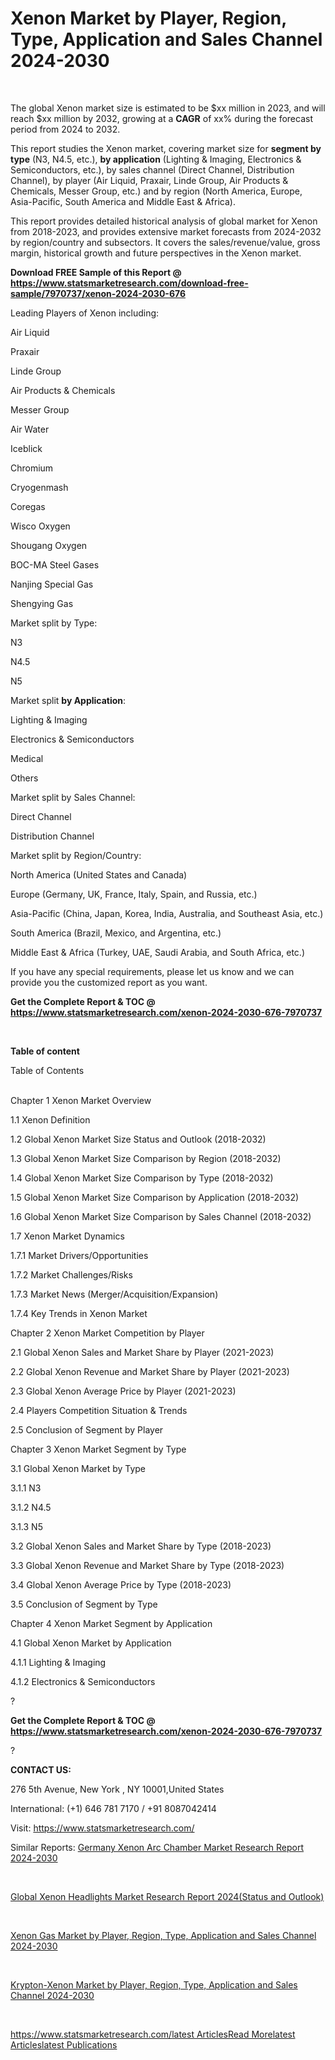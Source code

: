 <h1>Xenon Market by Player, Region, Type, Application and Sales Channel 2024-2030</h1><br/><p>The global Xenon market size is estimated to be $xx million in 2023, and will reach $xx million by 2032, growing at a <strong>CAGR</strong> of xx% during the forecast period from 2024 to 2032.</p>
 
 
 
 <p>This report studies the Xenon market, covering market size for <strong>segment by type</strong> (N3, N4.5, etc.), <strong>by application</strong> (Lighting & Imaging, Electronics & Semiconductors, etc.), by sales channel (Direct Channel, Distribution Channel), by player (Air Liquid, Praxair, Linde Group, Air Products & Chemicals, Messer Group, etc.) and by region (North America, Europe, Asia-Pacific, South America and Middle East & Africa).</p>
 
 
 
 <p>This report provides detailed historical analysis of global market for Xenon from 2018-2023, and provides extensive market forecasts from 2024-2032 by region/country and subsectors. It covers the sales/revenue/value, gross margin, historical growth and future perspectives in the Xenon market.</p>
 
 
 
 <p><strong>Download FREE Sample of this Report @ <a href="https://www.statsmarketresearch.com/download-free-sample/7970737/xenon-2024-2030-676">https://www.statsmarketresearch.com/download-free-sample/7970737/xenon-2024-2030-676</a></strong></p>
 
 
 
 <p>Leading Players of Xenon including:</p>
 
 
 
 <p>Air Liquid</p>
 
 
 
 <p>Praxair</p>
 
 
 
 <p>Linde Group</p>
 
 
 
 <p>Air Products & Chemicals</p>
 
 
 
 <p>Messer Group</p>
 
 
 
 <p>Air Water</p>
 
 
 
 <p>Iceblick</p>
 
 
 
 <p>Chromium</p>
 
 
 
 <p>Cryogenmash</p>
 
 
 
 <p>Coregas</p>
 
 
 
 <p>Wisco Oxygen</p>
 
 
 
 <p>Shougang Oxygen</p>
 
 
 
 <p>BOC-MA Steel Gases</p>
 
 
 
 <p>Nanjing Special Gas</p>
 
 
 
 <p>Shengying Gas</p>
 
 
 
 <p>Market split by Type:</p>
 
 
 
 <p>N3</p>
 
 
 
 <p>N4.5</p>
 
 
 
 <p>N5</p>
 
 
 
 <p>Market split <strong>by Application</strong>:</p>
 
 
 
 <p>Lighting & Imaging</p>
 
 
 
 <p>Electronics & Semiconductors</p>
 
 
 
 <p>Medical</p>
 
 
 
 <p>Others</p>
 
 
 
 <p>Market split by Sales Channel:</p>
 
 
 
 <p>Direct Channel</p>
 
 
 
 <p>Distribution Channel</p>
 
 
 
 <p>Market split by Region/Country:</p>
 
 
 
 <p>North America (United States and Canada)</p>
 
 
 
 <p>Europe (Germany, UK, France, Italy, Spain, and Russia, etc.)</p>
 
 
 
 <p>Asia-Pacific (China, Japan, Korea, India, Australia, and Southeast Asia, etc.)</p>
 
 
 
 <p>South America (Brazil, Mexico, and Argentina, etc.)</p>
 
 
 
 <p>Middle East & Africa (Turkey, UAE, Saudi Arabia, and South Africa, etc.)</p>
 
 
 
 <p>If you have any special requirements, please let us know and we can provide you the customized report as you want.</p>
 
 
 
 <div><b>Get the Complete Report & TOC @ <a href="https://www.statsmarketresearch.com/xenon-2024-2030-676-7970737">https://www.statsmarketresearch.com/xenon-2024-2030-676-7970737</a></b></div>
 
 
 
 <p><br />
 
 <b>Table of content</b></p>
 
 
 
 <p>Table of Contents<br />
 
 <br />
 
 Chapter 1 Xenon Market Overview<br />
 
 1.1 Xenon Definition<br />
 
 1.2 Global Xenon Market Size Status and Outlook (2018-2032)<br />
 
 1.3 Global Xenon Market Size Comparison by Region (2018-2032)<br />
 
 1.4 Global Xenon Market Size Comparison by Type (2018-2032)<br />
 
 1.5 Global Xenon Market Size Comparison by Application (2018-2032)<br />
 
 1.6 Global Xenon Market Size Comparison by Sales Channel (2018-2032)<br />
 
 1.7 Xenon Market Dynamics<br />
 
 1.7.1 Market Drivers/Opportunities<br />
 
 1.7.2 Market Challenges/Risks<br />
 
 1.7.3 Market News (Merger/Acquisition/Expansion)<br />
 
 1.7.4 Key Trends in Xenon Market<br />
 
 Chapter 2 Xenon Market Competition by Player<br />
 
 2.1 Global Xenon Sales and Market Share by Player (2021-2023)<br />
 
 2.2 Global Xenon Revenue and Market Share by Player (2021-2023)<br />
 
 2.3 Global Xenon Average Price by Player (2021-2023)<br />
 
 2.4 Players Competition Situation & Trends<br />
 
 2.5 Conclusion of Segment by Player<br />
 
 Chapter 3 Xenon Market Segment by Type<br />
 
 3.1 Global Xenon Market by Type<br />
 
 3.1.1 N3<br />
 
 3.1.2 N4.5<br />
 
 3.1.3 N5<br />
 
 3.2 Global Xenon Sales and Market Share by Type (2018-2023)<br />
 
 3.3 Global Xenon Revenue and Market Share by Type (2018-2023)<br />
 
 3.4 Global Xenon Average Price by Type (2018-2023)<br />
 
 3.5 Conclusion of Segment by Type<br />
 
 Chapter 4 Xenon Market Segment by Application<br />
 
 4.1 Global Xenon Market by Application<br />
 
 4.1.1 Lighting & Imaging<br />
 
 4.1.2 Electronics & Semiconductors<br />
 
 ? </p>
 
 
 
 <div><b>Get the Complete Report & TOC @ <a href="https://www.statsmarketresearch.com/xenon-2024-2030-676-7970737">https://www.statsmarketresearch.com/xenon-2024-2030-676-7970737</a></b></div>
 
 
 
 <p>? </p>
 
 
 
 <p><b>CONTACT US:</b><br />
 
 276 5th Avenue, New York , NY 10001,United States<br />
 
 International: (+1) 646 781 7170 / +91 8087042414<br />
 
 Visit: <a href="https://www.statsmarketresearch.com/">https://www.statsmarketresearch.com/</a><br />
 
 Similar Reports: <a href="https://www.statsmarketresearch.com/xenon-2024-2030-676-7970737">Germany Xenon Arc Chamber Market Research Report 2024-2030</a><br />
 
 <br />
 
 <a href="https://www.statsmarketresearch.com/xenon-2024-2030-676-7970737">Global Xenon Headlights Market Research Report 2024(Status and Outlook)</a><br />
 
 <br />
 
 <a href="https://www.statsmarketresearch.com/xenon-2024-2030-676-7970737">Xenon Gas Market by Player, Region, Type, Application and Sales Channel 2024-2030</a><br />
 
 <br />
 
 <a href="https://www.statsmarketresearch.com/xenon-2024-2030-676-7970737">Krypton-Xenon Market by Player, Region, Type, Application and Sales Channel 2024-2030</a><br />
 
 <br />
 
 <a href="https://gyeongbokgung.com">https://www.statsmarketresearch.com/</a><a href="https://hallyeomaritime.com">latest Articles</a><a href="https://jingwansa.com">Read More</a><a href="https://nguoiviet.jp/">latest Articles</a><a href="https://www.intelmarketresearch.com/">latest Publications</a></p>